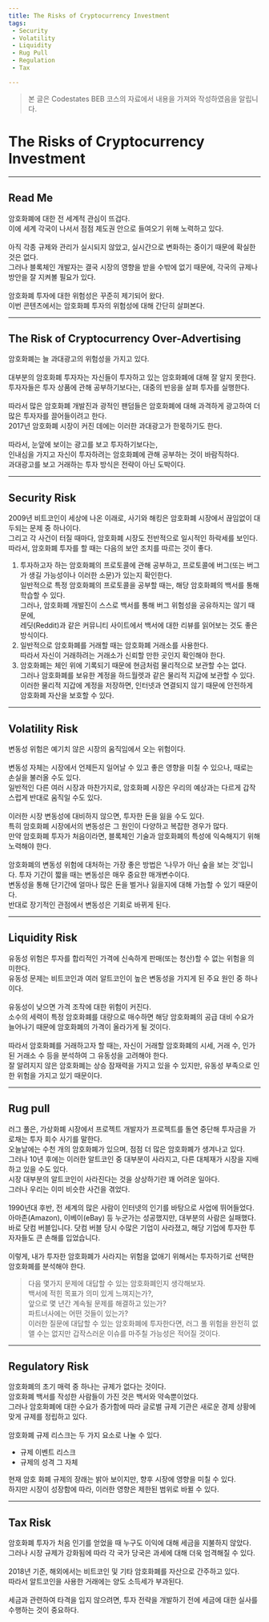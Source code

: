 ```yaml
---
title: The Risks of Cryptocurrency Investment
tags: 
 - Security
 - Volatility
 - Liquidity
 - Rug Pull
 - Regulation
 - Tax

---
```


> 본 글은 Codestates BEB 코스의 자료에서 내용을 가져와 작성하였음을 알립니다.  

# The Risks of Cryptocurrency Investment

---

## Read Me
암호화폐에 대한 전 세계적 관심이 뜨겁다.  
이에 세계 각국이 나서서 점점 제도권 안으로 들여오기 위해 노력하고 있다.  
<br>
아직 각종 규제와 관리가 실시되지 않았고, 실시간으로 변화하는 중이기 때문에 확실한 것은 없다.  
그러나 블록체인 개발자는 결국 시장의 영향을 받을 수밖에 없기 때문에, 각국의 규제나 방안을 잘 지켜볼 필요가 있다.  
<br>
암호화폐 투자에 대한 위험성은 꾸준히 제기되어 왔다.  
이번 콘텐츠에서는 암호화폐 투자의 위험성에 대해 간단히 살펴본다.

---

## The Risk of Cryptocurrency Over-Advertising
암호화폐는 늘 과대광고의 위험성을 가지고 있다.  
<br>
대부분의 암호화폐 투자자는 자신들이 투자하고 있는 암호화폐에 대해 잘 알지 못한다.  
투자자들은 투자 상품에 관해 공부하기보다는, 대중의 반응을 살펴 투자를 실행한다.  
<br>
따라서 많은 암호화폐 개발진과 광적인 팬덤들은 암호화폐에 대해 과격하게 광고하여 더 많은 투자자를 끌어들이려고 한다.  
2017년 암호화폐 시장이 커진 데에는 이러한 과대광고가 한몫하기도 한다.  
<br>
따라서, 눈앞에 보이는 광고를 보고 투자하기보다는,  
인내심을 가지고 자신이 투자하려는 암호화폐에 관해 공부하는 것이 바람직하다.  
과대광고를 보고 거래하는 투자 방식은 전략이 아닌 도박이다.

---

## Security Risk
2009년 비트코인이 세상에 나온 이래로, 사기와 해킹은 암호화폐 시장에서 끊임없이 대두되는 문제 중 하나이다.  
그리고 각 사건이 터질 때마다, 암호화폐 시장도 전반적으로 일시적인 하락세를 보인다.  
따라서, 암호화폐 투자를 할 때는 다음의 보안 조치를 따르는 것이 좋다.  

1. 투자하고자 하는 암호화폐의 프로토콜에 관해 공부하고, 프로토콜에 버그(또는 버그가 생길 가능성이나 이러한 소문)가 있는지 확인한다.  
일반적으로 특정 암호화폐의 프로토콜을 공부할 때는, 해당 암호화폐의 백서를 통해 학습할 수 있다.  
그러나, 암호화폐 개발진이 스스로 백서를 통해 버그 위험성을 공유하지는 않기 때문에,  
레딧(Reddit)과 같은 커뮤니티 사이트에서 백서에 대한 리뷰를 읽어보는 것도 좋은 방식이다.  
2. 일반적으로 암호화폐를 거래할 때는 암호화폐 거래소를 사용한다.  
따라서 자신이 거래하려는 거래소가 신뢰할 만한 곳인지 확인해야 한다.  
3. 암호화폐는 체인 위에 기록되기 때문에 현금처럼 물리적으로 보관할 수는 없다.  
그러나 암호화폐를 보유한 계정을 하드월렛과 같은 물리적 지갑에 보관할 수 있다.  
이러한 물리적 지갑에 계정을 저장하면, 인터넷과 연결되지 않기 때문에 안전하게 암호화폐 자산을 보호할 수 있다.  

---

## Volatility Risk
변동성 위험은 예기치 않은 시장의 움직임에서 오는 위험이다.  
<br>
변동성 자체는 시장에서 언제든지 일어날 수 있고 좋은 영향을 미칠 수 있으나, 때로는 손실을 불러올 수도 있다.  
일반적인 다른 여러 시장과 마찬가지로, 암호화폐 시장은 우리의 예상과는 다르게 갑작스럽게 반대로 움직일 수도 있다.  
<br>
이러한 시장 변동성에 대비하지 않으면, 투자한 돈을 잃을 수도 있다.  
특히 암호화폐 시장에서의 변동성은 그 원인이 다양하고 복잡한 경우가 많다.  
만약 암호화폐 투자가 처음이라면, 블록체인 기술과 암호화폐의 특성에 익숙해지기 위해 노력해야 한다.  
<br>
암호화폐의 변동성 위험에 대처하는 가장 좋은 방법은 ‘나무가 아닌 숲을 보는 것'입니다. 투자 기간이 짧을 때는 변동성은 매우 중요한 매개변수이다.  
변동성을 통해 단기간에 얼마나 많은 돈을 벌거나 잃을지에 대해 가늠할 수 있기 때문이다.  
반대로 장기적인 관점에서 변동성은 기회로 바뀌게 된다.

---

## Liquidity Risk
유동성 위험은 투자를 합리적인 가격에 신속하게 판매(또는 청산)할 수 없는 위험을 의미한다.  
유동성 문제는 비트코인과 여러 알트코인이 높은 변동성을 가지게 된 주요 원인 중 하나이다.  
<br>
유동성이 낮으면 가격 조작에 대한 위험이 커진다.  
소수의 세력이 특정 암호화폐를 대량으로 매수하면 해당 암호화폐의 공급 대비 수요가 늘어나기 때문에 암호화폐의 가격이 올라가게 될 것이다.  
<br>
따라서 암호화폐를 거래하고자 할 때는, 자신이 거래할 암호화폐의 시세, 거래 수, 인가된 거래소 수 등을 분석하여 그 유동성을 고려해야 한다.  
잘 알려지지 않은 암호화폐는 상승 잠재력을 가지고 있을 수 있지만, 유동성 부족으로 인한 위험을 가지고 있기 때문이다.  

---

## Rug pull
러그 풀은, 가상화폐 시장에서 프로젝트 개발자가 프로젝트를 돌연 중단해 투자금을 가로채는 투자 회수 사기를 말한다.  
오늘날에는 수천 개의 암호화폐가 있으며, 점점 더 많은 암호화폐가 생겨나고 있다.  
그러나 10년 후에는 이러한 알트코인 중 대부분이 사라지고, 다른 대체재가 시장을 지배하고 있을 수도 있다.
<br>
시장 대부분의 알트코인이 사라진다는 것을 상상하기란 꽤 어려운 일아다.  
그러나 우리는 이미 비슷한 사건을 겪었다.  
<br>
1990년대 후반, 전 세계의 많은 사람이 인터넷의 인기를 바탕으로 사업에 뛰어들었다.  
아마존(Amazon), 이베이(eBay) 등 누군가는 성공했지만, 대부분의 사람은 실패했다.  
바로 닷컴 버블입니다. 닷컴 버블 당시 수많은 기업이 사라졌고, 해당 기업에 투자한 투자자들도 큰 손해를 입었습니다.  
<br>
이렇게, 내가 투자한 암호화폐가 사라지는 위험을 없애기 위해서는 투자하기로 선택한 암호화폐를 분석해야 한다.  

> 다음 몇가지 문제에 대답할 수 있는 암호화폐인지 생각해보자.  
> 백서에 적힌 목표가 의미 있게 느껴지는가?,  
> 앞으로 몇 년간 계속될 문제를 해결하고 있는가?  
> 파트너사에는 어떤 것들이 있는가?  
> 이러한 질문에 대답할 수 있는 암호화폐에 투자한다면, 러그 풀 위험을 완전히 없앨 수는 없지만 갑작스러운 이슈를 마주칠 가능성은 적어질 것이다.  

---

## Regulatory Risk
암호화폐의 초기 매력 중 하나는 규제가 없다는 것이다.  
암호화폐 백서를 작성한 사람들이 가진 것은 백서와 약속뿐이었다.  
그러나 암호화폐에 대한 수요가 증가함에 따라 글로벌 규제 기관은 새로운 경제 상황에 맞게 규제를 정립하고 있다.  
<br>
암호화폐 규제 리스크는 두 가지 요소로 나눌 수 있다.  
- 규제 이벤트 리스크  
- 규제의 성격 그 자체  

현재 암호 화폐 규제의 장래는 밝아 보이지만, 향후 시장에 영향을 미칠 수 있다.  
하지만 시장이 성장함에 따라, 이러한 영향은 제한된 범위로 바뀔 수 있다.

---

## Tax Risk
암호화폐 투자가 처음 인기를 얻었을 때 누구도 이익에 대해 세금을 지불하지 않았다.  
그러나 시장 규제가 강화됨에 따라 각 국가 당국은 과세에 대해 더욱 엄격해질 수 있다.  
<br>
2018년 기준, 해외에서는 비트코인 및 기타 암호화폐를 자산으로 간주하고 있다.  
따라서 알트코인을 사용한 거래에는 양도 소득세가 부과된다.  
<br>
세금과 관련하여 타격을 입지 않으려면, 투자 전략을 개발하기 전에 세금에 대한 실사를 수행하는 것이 중요하다.